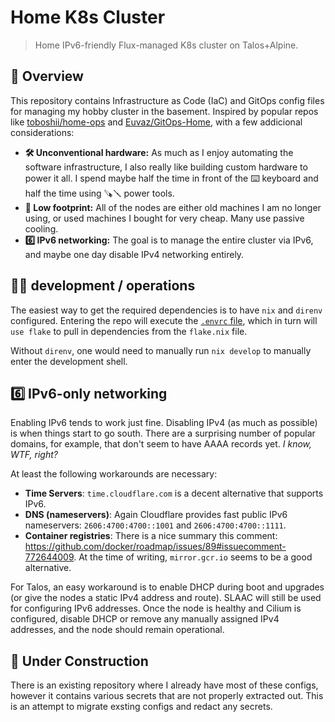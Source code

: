 # Home K8s Cluster

> Home IPv6-friendly Flux-managed K8s cluster on Talos+Alpine.

## 📖 Overview

This repository contains Infrastructure as Code (IaC) and GitOps config files
for managing my hobby cluster in the basement. Inspired by popular repos like
[toboshii/home-ops] and [Euvaz/GitOps-Home], with a few addicional
considerations:

[toboshii/home-ops]: https://github.com/toboshii/home-ops
[Euvaz/GitOps-Home]: https://github.com/Euvaz/GitOps-Home

- **🛠️ Unconventional hardware:** As much as I enjoy automating the software
  infrastructure, I also really like building custom hardware to power it all.
  I spend maybe half the time in front of the ⌨️ keyboard and half the time
  using 🪚🪛 power tools.
- **🌳 Low footprint:** All of the nodes are either old machines I am no longer
  using, or used machines I bought for very cheap. Many use passive cooling.
- **6️⃣ IPv6 networking:** The goal is to manage the entire cluster via IPv6, and
  maybe one day disable IPv4 networking entirely.

##  🧑‍💻️ development / operations

The easiest way to get the required dependencies is to have `nix` and `direnv`
configured. Entering the repo will execute the [`.envrc` file], which in turn
will `use flake` to pull in dependencies from the `flake.nix` file.

[`.envrc` file]: https://github.com/attilaolah/ops/blob/main/.envrc

Without `direnv`, one would need to manually run `nix develop` to manually
enter the development shell.

## 6️⃣ IPv6-only networking

Enabling IPv6 tends to work just fine. Disabling IPv4 (as much as possible) is
when things start to go south. There are a surprising number of popular
domains, for example, that don't seem to have AAAA records yet. *I know, WTF,
right?*

At least the following workarounds are necessary:

- **Time Servers**: `time.cloudflare.com` is a decent alternative that supports
  IPv6.
- **DNS (nameservers)**: Again Cloudflare provides fast public IPv6 nameservers:
  `2606:4700:4700::1001` and `2606:4700:4700::1111`.
- **Container registries**: There is a nice summary this comment:
  https://github.com/docker/roadmap/issues/89#issuecomment-772644009. At the
  time of writing, `mirror.gcr.io` seems to be a good alternative.

For Talos, an easy workaround is to enable DHCP during boot and upgrades (or
give the nodes a static IPv4 address and route). SLAAC will still be used for
configuring IPv6 addresses. Once the node is healthy and Cilium is configured,
disable DHCP or remove any manually assigned IPv4 addresses, and the node
should remain operational.

## 🚧 Under Construction

There is an existing repository where I already have most of these configs,
however it contains various secrets that are not properly extracted out. This
is an attempt to migrate exsting configs and redact any secrets.
